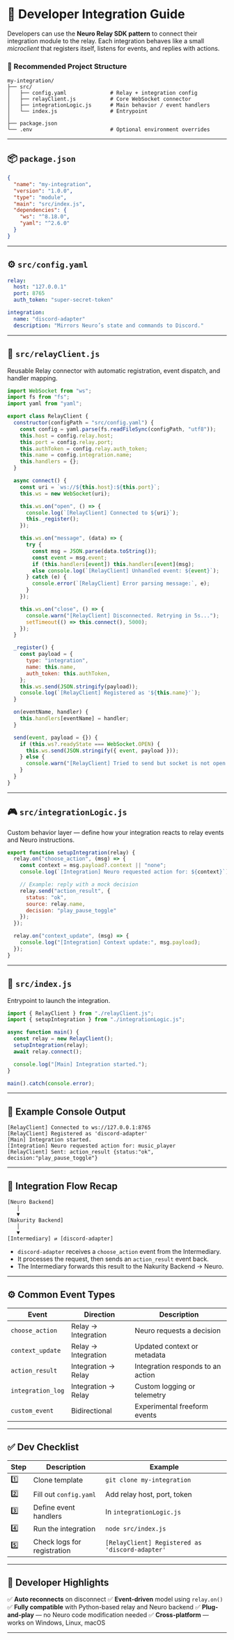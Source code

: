 # 🧩 Developer Integration Guide

Developers can use the **Neuro Relay SDK pattern** to connect their integration module to the relay.
Each integration behaves like a small *microclient* that registers itself, listens for events, and replies with actions.

### 📁 Recommended Project Structure

```
my-integration/
├── src/
│   ├── config.yaml              # Relay + integration config
│   ├── relayClient.js           # Core WebSocket connector
│   ├── integrationLogic.js      # Main behavior / event handlers
│   └── index.js                 # Entrypoint
│
├── package.json
└── .env                         # Optional environment overrides
```

---

## 📦 `package.json`

```json
{
  "name": "my-integration",
  "version": "1.0.0",
  "type": "module",
  "main": "src/index.js",
  "dependencies": {
    "ws": "^8.18.0",
    "yaml": "^2.6.0"
  }
}
```

---

## ⚙️ `src/config.yaml`

```yaml
relay:
  host: "127.0.0.1"
  port: 8765
  auth_token: "super-secret-token"

integration:
  name: "discord-adapter"
  description: "Mirrors Neuro’s state and commands to Discord."
```

---

## 🧠 `src/relayClient.js`

Reusable Relay connector with automatic registration, event dispatch, and handler mapping.

```js
import WebSocket from "ws";
import fs from "fs";
import yaml from "yaml";

export class RelayClient {
  constructor(configPath = "src/config.yaml") {
    const config = yaml.parse(fs.readFileSync(configPath, "utf8"));
    this.host = config.relay.host;
    this.port = config.relay.port;
    this.authToken = config.relay.auth_token;
    this.name = config.integration.name;
    this.handlers = {};
  }

  async connect() {
    const uri = `ws://${this.host}:${this.port}`;
    this.ws = new WebSocket(uri);

    this.ws.on("open", () => {
      console.log(`[RelayClient] Connected to ${uri}`);
      this._register();
    });

    this.ws.on("message", (data) => {
      try {
        const msg = JSON.parse(data.toString());
        const event = msg.event;
        if (this.handlers[event]) this.handlers[event](msg);
        else console.log(`[RelayClient] Unhandled event: ${event}`);
      } catch (e) {
        console.error(`[RelayClient] Error parsing message:`, e);
      }
    });

    this.ws.on("close", () => {
      console.warn("[RelayClient] Disconnected. Retrying in 5s...");
      setTimeout(() => this.connect(), 5000);
    });
  }

  _register() {
    const payload = {
      type: "integration",
      name: this.name,
      auth_token: this.authToken,
    };
    this.ws.send(JSON.stringify(payload));
    console.log(`[RelayClient] Registered as '${this.name}'`);
  }

  on(eventName, handler) {
    this.handlers[eventName] = handler;
  }

  send(event, payload = {}) {
    if (this.ws?.readyState === WebSocket.OPEN) {
      this.ws.send(JSON.stringify({ event, payload }));
    } else {
      console.warn("[RelayClient] Tried to send but socket is not open.");
    }
  }
}
```

---

## 🎮 `src/integrationLogic.js`

Custom behavior layer — define how your integration reacts to relay events and Neuro instructions.

```js
export function setupIntegration(relay) {
  relay.on("choose_action", (msg) => {
    const context = msg.payload?.context || "none";
    console.log(`[Integration] Neuro requested action for: ${context}`);

    // Example: reply with a mock decision
    relay.send("action_result", {
      status: "ok",
      source: relay.name,
      decision: "play_pause_toggle"
    });
  });

  relay.on("context_update", (msg) => {
    console.log("[Integration] Context update:", msg.payload);
  });
}
```

---

## 🚀 `src/index.js`

Entrypoint to launch the integration.

```js
import { RelayClient } from "./relayClient.js";
import { setupIntegration } from "./integrationLogic.js";

async function main() {
  const relay = new RelayClient();
  setupIntegration(relay);
  await relay.connect();

  console.log("[Main] Integration started.");
}

main().catch(console.error);
```

---

## 🧩 Example Console Output

```
[RelayClient] Connected to ws://127.0.0.1:8765
[RelayClient] Registered as 'discord-adapter'
[Main] Integration started.
[Integration] Neuro requested action for: music_player
[RelayClient] Sent: action_result {status:"ok", decision:"play_pause_toggle"}
```

---

## 🧠 Integration Flow Recap

```text
[Neuro Backend]
   │
   ▼
[Nakurity Backend]
   │
   ▼
[Intermediary] ⇄ [discord-adapter]
```

* `discord-adapter` receives a `choose_action` event from the Intermediary.
* It processes the request, then sends an `action_result` event back.
* The Intermediary forwards this result to the Nakurity Backend → Neuro.

---

## ⚙️ Common Event Types

| Event             | Direction           | Description                       |
| ----------------- | ------------------- | --------------------------------- |
| `choose_action`   | Relay → Integration | Neuro requests a decision         |
| `context_update`  | Relay → Integration | Updated context or metadata       |
| `action_result`   | Integration → Relay | Integration responds to an action |
| `integration_log` | Integration → Relay | Custom logging or telemetry       |
| `custom_event`    | Bidirectional       | Experimental freeform events      |

---

## ✅ Dev Checklist

| Step | Description                 | Example                                         |
| ---- | --------------------------- | ----------------------------------------------- |
| 1️⃣  | Clone template              | `git clone my-integration`                      |
| 2️⃣  | Fill out `config.yaml`      | Add relay host, port, token                     |
| 3️⃣  | Define event handlers       | In `integrationLogic.js`                        |
| 4️⃣  | Run the integration         | `node src/index.js`                             |
| 5️⃣  | Check logs for registration | `[RelayClient] Registered as 'discord-adapter'` |

---

## 🧩 Developer Highlights

✅ **Auto reconnects** on disconnect
✅ **Event-driven** model using `relay.on()`
✅ **Fully compatible** with Python-based relay and Neuro backend
✅ **Plug-and-play** — no Neuro code modification needed
✅ **Cross-platform** — works on Windows, Linux, macOS

---